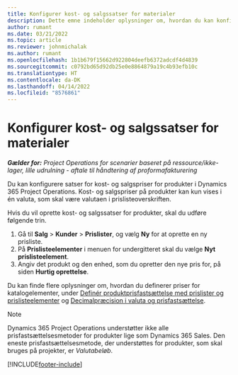 ```yaml
---
title: Konfigurer kost- og salgssatser for materialer
description: Dette emne indeholder oplysninger om, hvordan du kan konfigurere kost- og salgssatsen for materialer, der bruges på projekter.
author: rumant
ms.date: 03/21/2022
ms.topic: article
ms.reviewer: johnmichalak
ms.author: rumant
ms.openlocfilehash: 1b1b679f15662d922804deefb6372adcdf4d4839
ms.sourcegitcommit: c0792bd65d92db25e0e8864879a19c4b93efb10c
ms.translationtype: HT
ms.contentlocale: da-DK
ms.lasthandoff: 04/14/2022
ms.locfileid: "8576861"
---
```

# <a name="set-up-cost-and-sales-rates-for-materials"></a>Konfigurer kost- og salgssatser for materialer

_**Gælder for:** Project Operations for scenarier baseret på ressource/ikke-lager, lille udrulning - aftale til håndtering af proformafakturering_

Du kan konfigurere satser for kost- og salgspriser for produkter i Dynamics 365 Project Operations. Kost- og salgspriser på produkter kan kun vises i én valuta, som skal være valutaen i prislisteoverskriften.

Hvis du vil oprette kost- og salgssatser for produkter, skal du udføre følgende trin. 

1. Gå til **Salg** > **Kunder** > **Prislister**, og vælg **Ny** for at oprette en ny prisliste. 
2. På **Prislisteelementer** i menuen for undergitteret skal du vælge **Nyt prislisteelement**. 
3. Angiv det produkt og den enhed, som du opretter den nye pris for, på siden **Hurtig oprettelse**.

Du kan finde flere oplysninger om, hvordan du definerer priser for katalogelementer, under [Definér produktprisfastsættelse med prislister og prislisteelementer](/dynamics365/sales/create-price-lists-price-list-items-define-pricing-products) og [Decimalpræcision i valuta og prisfastsættelse](/dynamics365/sales/decimal-precision-currency-pricing).
> [!NOTE]
> Dynamics 365 Project Operations understøtter ikke alle prisfastsættelsesmetoder for produkter lige som Dynamics 365 Sales. Den eneste prisfastsættelsesmetode, der understøttes for produkter, som skal bruges på projekter, er *Valutabeløb*.


[!INCLUDE[footer-include](../includes/footer-banner.md)]

